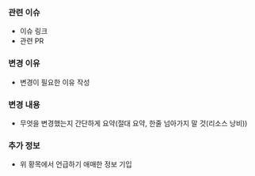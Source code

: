 ### 관련 이슈
- 이슈 링크
- 관련 PR

### 변경 이유
- 변경이 필요한 이유 작성

### 변경 내용
- 무엇을 변경했는지 간단하게 요약(절대 요약, 한줄 넘아가지 말 것(리소스 낭비))

### 추가 정보
- 위 황목에서 언급하기 애매한 정보 기입